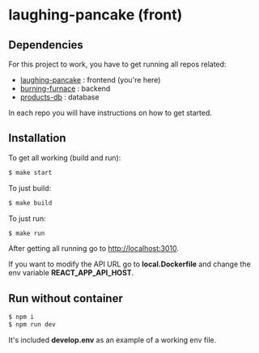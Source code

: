 # laughing-pancake (front)

## Dependencies
For this project to work, you have to get running all repos related:
* [laughing-pancake](https://github.com/ng-nicolas/laughing-pancake) : frontend (you're here)
* [burning-furnace](https://github.com/ng-nicolas/burning-furnace) : backend
* [products-db](https://github.com/walmartdigital/products-db) : database

In each repo you will have instructions on how to get started.

## Installation

To get all working (build and run):
```sh
$ make start
```

To just build:
```sh
$ make build
```

To just run:
```sh
$ make run
```

After getting all running go to [http://localhost:3010](http://localhost:3010).

If you want to modify the API URL go to **local.Dockerfile** and change the env variable **REACT_APP_API_HOST**.


## Run without container
```sh
$ npm i
$ npm run dev
```
It's included **develop.env** as an example of a working env file.